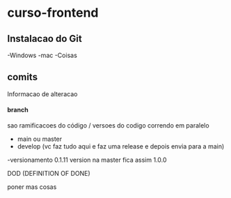 # curso-frontend

## Instalacao do Git

-Windows
-mac
-Coisas



## comits

Informacao de alteracao 



#### branch

sao ramificacoes do código / versoes do codigo correndo em paralelo

- main ou master
- develop (vc faz tudo aqui e faz uma release e depois envia para a main)

-versionamento 0.1.11
version na master fica assim 1.0.0

DOD (DEFINITION OF DONE)

poner mas cosas